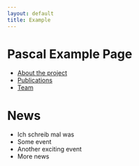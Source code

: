 ```yaml
---
layout: default
title: Example
---
```


# Pascal Example Page

- [About the project](about)
- [Publications](publications)
- [Team](team)

# News

- Ich schreib mal was
- Some event
- Another exciting event
- More news
